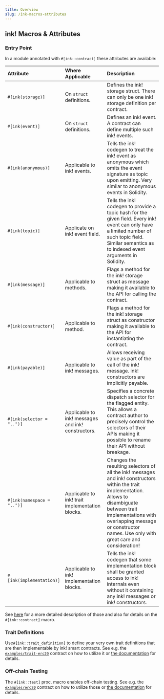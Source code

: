 ```yaml
---
title: Overview
slug: /ink-macros-attributes
---
```


## ink! Macros & Attributes

### Entry Point

In a module annotated with `#[ink::contract]` these attributes are available:

| Attribute | Where Applicable | Description |
|:--|:--|:--|
| `#[ink(storage)]` | On `struct` definitions. | Defines the ink! storage struct. There can only be one ink! storage definition per contract. |
| `#[ink(event)]` | On `struct` definitions. | Defines an ink! event. A contract can define multiple such ink! events. |
| `#[ink(anonymous)]` | Applicable to ink! events. | Tells the ink! codegen to treat the ink! event as anonymous which omits the event signature as topic upon emitting. Very similar to anonymous events in Solidity. |
| `#[ink(topic)]` | Applicate on ink! event field. | Tells the ink! codegen to provide a topic hash for the given field. Every ink! event can only have a limited number of such topic field. Similar semantics as to indexed event arguments in Solidity. |
| `#[ink(message)]` | Applicable to methods. | Flags a method for the ink! storage struct as message making it available to the API for calling the contract. |
| `#[ink(constructor)]` | Applicable to method. | Flags a method for the ink! storage struct as constructor making it available to the API for instantiating the contract. |
| `#[ink(payable)]` | Applicable to ink! messages. | Allows receiving value as part of the call of the ink! message. ink! constructors are implicitly payable. |
| `#[ink(selector = "..")]` | Applicable to ink! messages and ink! constructors. | Specifies a concrete dispatch selector for the flagged entity. This allows a contract author to precisely control the selectors of their APIs making it possible to rename their API without breakage. |
| `#[ink(namespace = "..")]` | Applicable to ink! trait implementation blocks. | Changes the resulting selectors of all the ink! messages and ink! constructors within the trait implementation. Allows to disambiguate between trait implementations with overlapping message or constructor names. Use only with great care and consideration! |
| `#[ink(implementation)]` | Applicable to ink! implementation blocks. | Tells the ink! codegen that some implementation block shall be granted access to ink! internals even without it containing any ink! messages or ink! constructors. |

See [here](https://paritytech.github.io/ink/ink_lang/attr.contract.html) for a more detailed description of those and also for details on the `#[ink::contract]` macro.

### Trait Definitions

Use`#[ink::trait_definition]` to define your very own trait definitions that are then implementable by ink! smart contracts.
See e.g. the [`examples/trait-erc20`](https://github.com/paritytech/ink/blob/master/examples/trait-erc20/lib.rs#L49-L51) contract on how to utilize it or [the documentation](https://paritytech.github.io/ink/ink_lang/attr.trait_definition.html) for details.

### Off-chain Testing

The `#[ink::test]` proc. macro enables off-chain testing. See e.g. the [`examples/erc20`](https://github.com/paritytech/ink/blob/master/examples/erc20/lib.rs#L278-L280) contract on how to utilize those or [the documentation](https://paritytech.github.io/ink/ink_lang/attr.test.html) for details.


